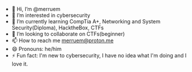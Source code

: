 - 👋 Hi, I’m @merruem
- 👀 I’m interested in cybersecurity
- 🌱 I’m currently learning CompTia A+, Networking and System Security(Diploma), HacktheBox, CTFs
- 💞️ I’m looking to collaborate on CTFs(beginner)
- 📫 How to reach me merruem@proton.me
- 😄 Pronouns: he/him
- ⚡ Fun fact: I'm new to cybersecurity, I have no idea what I'm doing and I love it.

<!---
merruem/merruem is a ✨ special ✨ repository because its `README.md` (this file) appears on your GitHub profile.
You can click the Preview link to take a look at your changes.
--->
